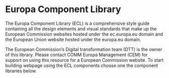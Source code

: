 # Europa Component Library

The Europa Component Library (ECL) is a comprehensive style guide containing all the design elements and visual standards that make up the European Commission websites hosted under the ec.europa.eu domain and the European Union website hosted under the europa.eu domain.

The European Commission’s Digital transformation team (DTT) is the owner of this library. Please contact COMM Europa Management (CEM) for support on using this resource for a European Commission website.
To start building webpage using the ECL components choose one the component libraries below.
